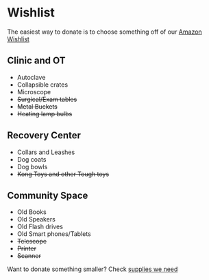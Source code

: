 Wishlist
==========

The easiest way to donate is to choose something off of our [Amazon Wishlist]( http://www.amazon.in/registry/wishlist/2B3YNT3ZZYQY2 "amazon" )


Clinic and OT
----
* Autoclave
* Collapsible crates
* Microscope
* <s>Surgical/Exam tables</s>
* <s>Metal Buckets</s>
* <s>Heating lamp bulbs</s>

Recovery Center
----
* Collars and Leashes
* Dog coats
* Dog bowls
* <s>Kong Toys and other Tough toys</s>


Community Space
----
* Old Books
* Old Speakers 
* Old Flash drives
* Old Smart phones/Tablets
* <s>Telescope</s>
* <s>Printer</s>
* <s>Scanner</s>



Want to donate something smaller? Check [supplies we need]( ?p=supplies "supplies" )
